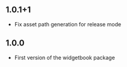 ## 1.0.1+1
* Fix asset path generation for release mode

## 1.0.0
* First version of the widgetbook package
